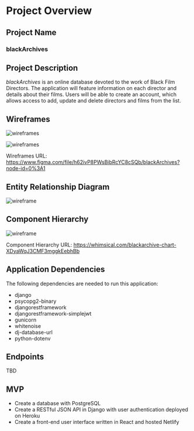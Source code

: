 # Project Overview

## Project Name

<h3><strong>blackArchives</strong></h3>

## Project Description

<em>blackArchives</em> is an online database devoted to the work of Black Film Directors. The application will feature information on each director and details about their films. Users will be able to create an account, which allows access to add, update and delete directors and films from the list.

## Wireframes

![wireframes](https://res.cloudinary.com/kacloud20/image/upload/v1643061990/Project%204/Screen_Shot_2022-01-24_at_5.06.17_PM_lmxkkb.png)

![wireframes](https://res.cloudinary.com/kacloud20/image/upload/v1643065826/Project%204/Screen_Shot_2022-01-24_at_6.08.46_PM_xfri9c.png)

Wireframes URL: https://www.figma.com/file/h62ivP8PWsBibRcYC8cSQb/blackArchives?node-id=0%3A1

## Entity Relationship Diagram

![wireframe](https://res.cloudinary.com/kacloud20/image/upload/v1643052545/Project%204/untitled_2_ndtofd.png)

## Component Hierarchy

![wireframe](https://res.cloudinary.com/kacloud20/image/upload/v1643064832/Project%204/blackarchive_chart_2x_skokre.png)

Component Hierarchy URL: https://whimsical.com/blackarchive-chart-XDyaWqJ3CMF3mggkEebhBb

## Application Dependencies

The following dependencies are needed to run this application:

- django
- psycopg2-binary
- djangorestframework
- djangorestframework-simplejwt
- gunicorn
- whitenoise
- dj-database-url
- python-dotenv

## Endpoints

TBD

## MVP

- Create a database with PostgreSQL
- Create a RESTful JSON API in Django with user authentication deployed on Heroku
- Create a front-end user interface written in React and hosted Netlify
